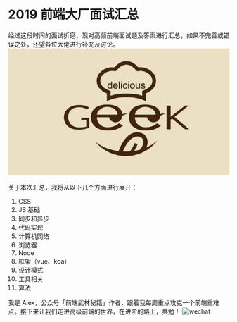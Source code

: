 # 2019 前端大厂面试汇总

经过这段时间的面试折磨，现对高频前端面试题及答案进行汇总，如果不完善或错误之处，还望各位大佬进行补充及讨论。
![avatar](/src/assets/img/avatar.jpeg)

关于本次汇总，我将从以下几个方面进行展开：

1. CSS
2. JS 基础
3. 同步和异步
4. 代码实现
5. 计算机网络
6. 浏览器
7. Node
8. 框架（vue、koa）
9. 设计模式
10. 工具相关
11. 算法

我是 Alex，公众号「前端武林秘籍」作者，跟着我每周重点攻克一个前端重难点。接下来让我们走进高级前端的世界，在进阶的路上，共勉！
![wechat](/src/assets/img/wechat.jpeg)
